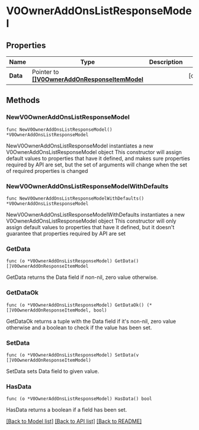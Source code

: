 # V0OwnerAddOnsListResponseModel

## Properties

Name | Type | Description | Notes
------------ | ------------- | ------------- | -------------
**Data** | Pointer to [**[]V0OwnerAddOnResponseItemModel**](V0OwnerAddOnResponseItemModel.md) |  | [optional] 

## Methods

### NewV0OwnerAddOnsListResponseModel

`func NewV0OwnerAddOnsListResponseModel() *V0OwnerAddOnsListResponseModel`

NewV0OwnerAddOnsListResponseModel instantiates a new V0OwnerAddOnsListResponseModel object
This constructor will assign default values to properties that have it defined,
and makes sure properties required by API are set, but the set of arguments
will change when the set of required properties is changed

### NewV0OwnerAddOnsListResponseModelWithDefaults

`func NewV0OwnerAddOnsListResponseModelWithDefaults() *V0OwnerAddOnsListResponseModel`

NewV0OwnerAddOnsListResponseModelWithDefaults instantiates a new V0OwnerAddOnsListResponseModel object
This constructor will only assign default values to properties that have it defined,
but it doesn't guarantee that properties required by API are set

### GetData

`func (o *V0OwnerAddOnsListResponseModel) GetData() []V0OwnerAddOnResponseItemModel`

GetData returns the Data field if non-nil, zero value otherwise.

### GetDataOk

`func (o *V0OwnerAddOnsListResponseModel) GetDataOk() (*[]V0OwnerAddOnResponseItemModel, bool)`

GetDataOk returns a tuple with the Data field if it's non-nil, zero value otherwise
and a boolean to check if the value has been set.

### SetData

`func (o *V0OwnerAddOnsListResponseModel) SetData(v []V0OwnerAddOnResponseItemModel)`

SetData sets Data field to given value.

### HasData

`func (o *V0OwnerAddOnsListResponseModel) HasData() bool`

HasData returns a boolean if a field has been set.


[[Back to Model list]](../README.md#documentation-for-models) [[Back to API list]](../README.md#documentation-for-api-endpoints) [[Back to README]](../README.md)


